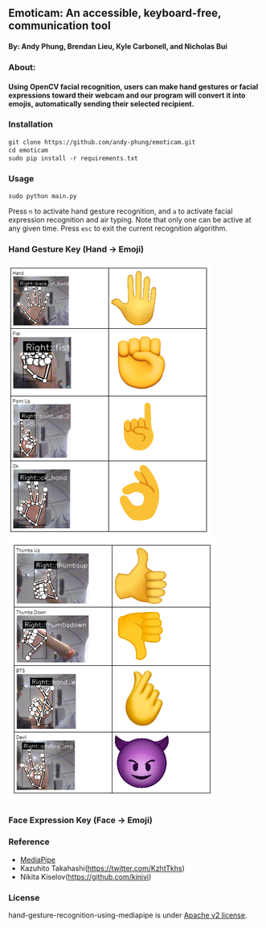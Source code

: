 ## Emoticam: An accessible, keyboard-free, communication tool
#### By: Andy Phung, Brendan Lieu, Kyle Carbonell, and Nicholas Bui

### About:
#### Using OpenCV facial recognition, users can make hand gestures or facial expressions toward their webcam and our program will convert it into emojis, automatically sending their selected recipient.

### Installation
```
git clone https://github.com/andy-phung/emoticam.git
cd emoticam
sudo pip install -r requirements.txt 
```

### Usage
```
sudo python main.py
```
Press `n` to activate hand gesture recognition, and `a` to activate facial expression recognition and air typing. Note that only one can be active at any given time. Press `esc` to exit the current recognition algorithm.

### Hand Gesture Key (Hand -> Emoji)
![img.png](img.png)
![img_1.png](img_1.png)

### Face Expression Key (Face -> Emoji)



### Reference
* [MediaPipe](https://mediapipe.dev/)
* Kazuhito Takahashi(https://twitter.com/KzhtTkhs)
* Nikita Kiselov(https://github.com/kinivi)
 
### License 
hand-gesture-recognition-using-mediapipe is under [Apache v2 license](LICENSE).


